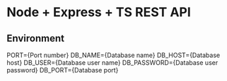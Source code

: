 # Node + Express + TS REST API

## Environment
PORT={Port number}
DB_NAME={Database name}
DB_HOST={Database host}
DB_USER={Database user name}
DB_PASSWORD={Database user password}
DB_PORT={Database port}